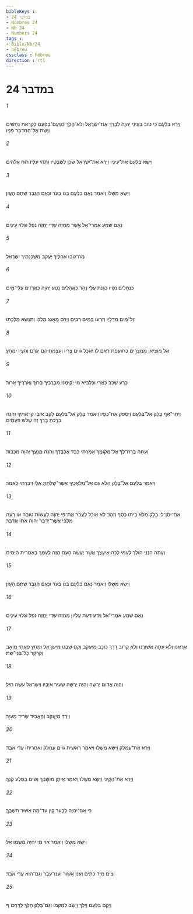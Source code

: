 ```yaml
---
bibleKeys : 
- במדבר 24
- Nombres 24
- Nb 24
- Numbers 24
tags : 
- Bible/Nb/24
- hébreu
cssclass : hébreu
direction : rtl
---
```


# במדבר 24

###### 1
וַיַּרְא בִּלְעָם כִּי טֹוב בְּעֵינֵי יְהוָה לְבָרֵךְ אֶת־יִשְׂרָאֵל וְלֹא־הָלַךְ כְּפַעַם־בְּפַעַם לִקְרַאת נְחָשִׁים וַיָּשֶׁת אֶל־הַמִּדְבָּר פָּנָיו׃
###### 2
וַיִּשָּׂא בִלְעָם אֶת־עֵינָיו וַיַּרְא אֶת־יִשְׂרָאֵל שֹׁכֵן לִשְׁבָטָיו וַתְּהִי עָלָיו רוּחַ אֱלֹהִים׃
###### 3
וַיִּשָּׂא מְשָׁלֹו וַיֹּאמַר נְאֻם בִּלְעָם בְּנֹו בְעֹר וּנְאֻם הַגֶּבֶר שְׁתֻם הָעָיִן׃
###### 4
נְאֻם שֹׁמֵעַ אִמְרֵי־אֵל אֲשֶׁר מַחֲזֵה שַׁדַּי יֶחֱזֶה נֹפֵל וּגְלוּי עֵינָיִם׃
###### 5
מַה־טֹּבוּ אֹהָלֶיךָ יַעֲקֹב מִשְׁכְּנֹתֶיךָ יִשְׂרָאֵל׃
###### 6
כִּנְחָלִים נִטָּיוּ כְּגַנֹּת עֲלֵי נָהָר כַּאֲהָלִים נָטַע יְהוָה כַּאֲרָזִים עֲלֵי־מָיִם׃
###### 7
יִזַּל־מַיִם מִדָּלְיָו וְזַרְעֹו בְּמַיִם רַבִּים וְיָרֹם מֵאֲגַג מַלְכֹּו וְתִנַּשֵּׂא מַלְכֻתֹו׃
###### 8
אֵל מֹוצִיאֹו מִמִּצְרַיִם כְּתֹועֲפֹת רְאֵם לֹו יֹאכַל גֹּויִם צָרָיו וְעַצְמֹתֵיהֶם יְגָרֵם וְחִצָּיו יִמְחָץ׃
###### 9
כָּרַע שָׁכַב כַּאֲרִי וּכְלָבִיא מִי יְקִימֶנּוּ מְבָרֲכֶיךָ בָרוּךְ וְאֹרְרֶיךָ אָרוּר׃
###### 10
וַיִּחַר־אַף בָּלָק אֶל־בִּלְעָם וַיִּסְפֹּק אֶת־כַּפָּיו וַיֹּאמֶר בָּלָק אֶל־בִּלְעָם לָקֹב אֹיְבַי קְרָאתִיךָ וְהִנֵּה בֵּרַכְתָּ בָרֵךְ זֶה שָׁלֹשׁ פְּעָמִים׃
###### 11
וְעַתָּה בְּרַח־לְךָ אֶל־מְקֹומֶךָ אָמַרְתִּי כַּבֵּד אֲכַבֶּדְךָ וְהִנֵּה מְנָעֲךָ יְהוָה מִכָּבֹוד׃
###### 12
וַיֹּאמֶר בִּלְעָם אֶל־בָּלָק הֲלֹא גַּם אֶל־מַלְאָכֶיךָ אֲשֶׁר־שָׁלַחְתָּ אֵלַי דִּבַּרְתִּי לֵאמֹר׃
###### 13
אִם־יִתֶּן־לִי בָלָק מְלֹא בֵיתֹו כֶּסֶף וְזָהָב לֹא אוּכַל לַעֲבֹר אֶת־פִּי יְהוָה לַעֲשֹׂות טֹובָה אֹו רָעָה מִלִּבִּי אֲשֶׁר־יְדַבֵּר יְהוָה אֹתֹו אֲדַבֵּר׃
###### 14
וְעַתָּה הִנְנִי הֹולֵךְ לְעַמִּי לְכָה אִיעָצְךָ אֲשֶׁר יַעֲשֶׂה הָעָם הַזֶּה לְעַמְּךָ בְּאַחֲרִית הַיָּמִים׃
###### 15
וַיִּשָּׂא מְשָׁלֹו וַיֹּאמַר נְאֻם בִּלְעָם בְּנֹו בְעֹר וּנְאֻם הַגֶּבֶר שְׁתֻם הָעָיִן׃
###### 16
נְאֻם שֹׁמֵעַ אִמְרֵי־אֵל וְיֹדֵעַ דַּעַת עֶלְיֹון מַחֲזֵה שַׁדַּי יֶחֱזֶה נֹפֵל וּגְלוּי עֵינָיִם׃
###### 17
אֶרְאֶנּוּ וְלֹא עַתָּה אֲשׁוּרֶנּוּ וְלֹא קָרֹוב דָּרַךְ כֹּוכָב מִיַּעֲקֹב וְקָם שֵׁבֶט מִיִּשְׂרָאֵל וּמָחַץ פַּאֲתֵי מֹואָב וְקַרְקַר כָּל־בְּנֵי־שֵׁת׃
###### 18
וְהָיָה אֱדֹום יְרֵשָׁה וְהָיָה יְרֵשָׁה שֵׂעִיר אֹיְבָיו וְיִשְׂרָאֵל עֹשֶׂה חָיִל׃
###### 19
וְיֵרְדְּ מִיַּעֲקֹב וְהֶאֱבִיד שָׂרִיד מֵעִיר׃
###### 20
וַיַּרְא אֶת־עֲמָלֵק וַיִּשָּׂא מְשָׁלֹו וַיֹּאמַר רֵאשִׁית גֹּויִם עֲמָלֵק וְאַחֲרִיתֹו עֲדֵי אֹבֵד׃
###### 21
וַיַּרְא אֶת־הַקֵּינִי וַיִּשָּׂא מְשָׁלֹו וַיֹּאמַר אֵיתָן מֹושָׁבֶךָ וְשִׂים בַּסֶּלַע קִנֶּךָ׃
###### 22
כִּי אִם־יִהְיֶה לְבָעֵר קָיִן עַד־מָה אַשּׁוּר תִּשְׁבֶּךָּ׃
###### 23
וַיִּשָּׂא מְשָׁלֹו וַיֹּאמַר אֹוי מִי יִחְיֶה מִשֻּׂמֹו אֵל׃
###### 24
וְצִים מִיַּד כִּתִּים וְעִנּוּ אַשּׁוּר וְעִנּוּ־עֵבֶר וְגַם־הוּא עֲדֵי אֹבֵד׃
###### 25
וַיָּקָם בִּלְעָם וַיֵּלֶךְ וַיָּשָׁב לִמְקֹמֹו וְגַם־בָּלָק הָלַךְ לְדַרְכֹּו׃ ף
